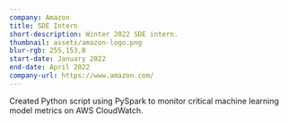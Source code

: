 ```yaml
---
company: Amazon
title: SDE Intern
short-description: Winter 2022 SDE intern.
thumbnail: assets/amazon-logo.png
blur-rgb: 255,153,0
start-date: January 2022
end-date: April 2022
company-url: https://www.amazon.com/
---
```


Created Python script using PySpark to monitor critical machine learning model metrics on AWS CloudWatch.
